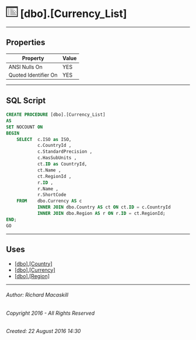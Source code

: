 #### 



# ![Stored Procedures](../../../../Images/StoredProcedure32.png) [dbo].[Currency_List]

---

## <a name="#properties"></a>Properties

| Property | Value |
|---|---|
| ANSI Nulls On | YES |
| Quoted Identifier On | YES |


---

## <a name="#sqlscript"></a>SQL Script

```sql
CREATE PROCEDURE [dbo].[Currency_List]
AS
SET NOCOUNT ON
BEGIN
    SELECT  c.ISO as ISO,
            c.CountryId ,
            c.StandardPrecision ,
            c.HasSubUnits ,
            ct.ID as CountryId,
            ct.Name ,
            ct.RegionId ,
            r.ID ,
            r.Name ,
            r.ShortCode
    FROM    dbo.Currency AS c
            INNER JOIN dbo.Country AS ct ON ct.ID = c.CountryId
            INNER JOIN dbo.Region AS r ON r.ID = ct.RegionId;
END;
GO

```


---

## <a name="#uses"></a>Uses

* [[dbo].[Country]](../../Tables/Country.md)
* [[dbo].[Currency]](../../Tables/Currency.md)
* [[dbo].[Region]](../../Tables/Region.md)


---

###### Author:  Richard Macaskill

###### Copyright 2016 - All Rights Reserved

###### Created: 22 August 2016 14:30

